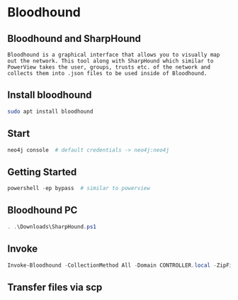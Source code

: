 # Bloodhound

## Bloodhound and SharpHound

```text
Bloodhound is a graphical interface that allows you to visually map out the network. This tool along with SharpHound which similar to PowerView takes the user, groups, trusts etc. of the network and collects them into .json files to be used inside of Bloodhound.
```

## Install bloodhound

```bash
sudo apt install bloodhound
```

## Start

```bash
neo4j console  # default credentials -> neo4j:neo4j
```

## Getting Started

```powershell
powershell -ep bypass  # similar to powerview
```

## Bloodhound PC

```powershell
. .\Downloads\SharpHound.ps1
```

## Invoke

```powershell
Invoke-Bloodhound -CollectionMethod All -Domain CONTROLLER.local -ZipFileName loot.zip
```

## Transfer files via scp

```powershell
```
